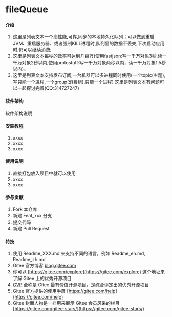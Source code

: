 # fileQueue

#### 介绍
1. 这里是列表文本一个高性能,可靠,同步的本地持久化队列；可以做到重启JVM、重启服务器、或者强制KILL进程时,队列里的数据不丢失,下次启动应用时,仍可以继续消费;
2. 这里是列表文本每秒的效率可达到几百万(使用fastjson:写一千万对象3秒,读一千万对象2秒以内,使用protostuff:写一千万对象两秒以内，读一千万对象1.5秒以内)。
3. 这里是列表文本支持发布订阅,一台机器可以多进程同时使用(一个topic(主题),写只能一个进程,一个group(消费组),只能一个进程)
 这里是列表文本有问题可以一起探讨完善(QQ:314727247)

#### 软件架构
软件架构说明


#### 安装教程

1.  xxxx
2.  xxxx
3.  xxxx

#### 使用说明

1.  直接打包放入项目中就可以使用
2.  xxxx
3.  xxxx

#### 参与贡献

1.  Fork 本仓库
2.  新建 Feat_xxx 分支
3.  提交代码
4.  新建 Pull Request


#### 特技

1.  使用 Readme\_XXX.md 来支持不同的语言，例如 Readme\_en.md, Readme\_zh.md
2.  Gitee 官方博客 [blog.gitee.com](https://blog.gitee.com)
3.  你可以 [https://gitee.com/explore](https://gitee.com/explore) 这个地址来了解 Gitee 上的优秀开源项目
4.  [GVP](https://gitee.com/gvp) 全称是 Gitee 最有价值开源项目，是综合评定出的优秀开源项目
5.  Gitee 官方提供的使用手册 [https://gitee.com/help](https://gitee.com/help)
6.  Gitee 封面人物是一档用来展示 Gitee 会员风采的栏目 [https://gitee.com/gitee-stars/](https://gitee.com/gitee-stars/)
